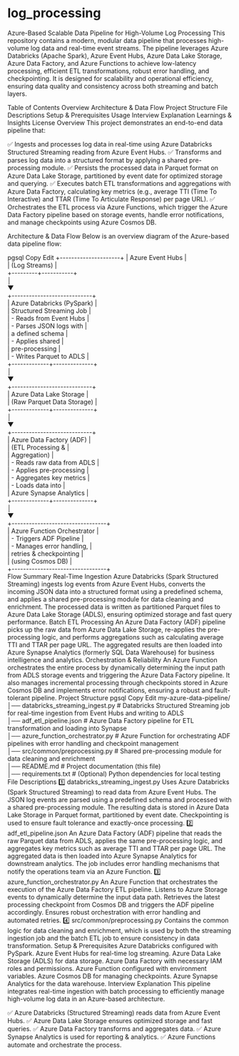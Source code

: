 # log_processing
Azure-Based Scalable Data Pipeline for High-Volume Log Processing
This repository contains a modern, modular data pipeline that processes high-volume log data and real-time event streams. The pipeline leverages Azure Databricks (Apache Spark), Azure Event Hubs, Azure Data Lake Storage, Azure Data Factory, and Azure Functions to achieve low-latency processing, efficient ETL transformations, robust error handling, and checkpointing. It is designed for scalability and operational efficiency, ensuring data quality and consistency across both streaming and batch layers.

Table of Contents
Overview
Architecture & Data Flow
Project Structure
File Descriptions
Setup & Prerequisites
Usage
Interview Explanation
Learnings & Insights
License
Overview
This project demonstrates an end-to-end data pipeline that:

✅ Ingests and processes log data in real-time using Azure Databricks Structured Streaming reading from Azure Event Hubs.
✅ Transforms and parses log data into a structured format by applying a shared pre-processing module.
✅ Persists the processed data in Parquet format on Azure Data Lake Storage, partitioned by event date for optimized storage and querying.
✅ Executes batch ETL transformations and aggregations with Azure Data Factory, calculating key metrics (e.g., average TTI (Time To Interactive) and TTAR (Time To Articulate Response) per page URL).
✅ Orchestrates the ETL process via Azure Functions, which trigger the Azure Data Factory pipeline based on storage events, handle error notifications, and manage checkpoints using Azure Cosmos DB.

Architecture & Data Flow
Below is an overview diagram of the Azure-based data pipeline flow:

pgsql
Copy
Edit
        +---------------------+
        |  Azure Event Hubs   |  
        | (Log Streams)       |  
        +---------+-----------+  
                  │  
                  ▼  
    +----------------------------+  
    | Azure Databricks (PySpark) |  
    | Structured Streaming Job   |  
    | - Reads from Event Hubs    |  
    | - Parses JSON logs with    |  
    |   a defined schema         |  
    | - Applies shared           |  
    |   pre-processing           |  
    | - Writes Parquet to ADLS   |  
    +-------------+--------------+  
                  │  
                  ▼  
    +----------------------------+  
    |  Azure Data Lake Storage   |  
    | (Raw Parquet Data Storage) |  
    +-------------+--------------+  
                  │  
                  ▼  
    +----------------------------+  
    |  Azure Data Factory (ADF)  |  
    | (ETL Processing &          |  
    | Aggregation)               |  
    | - Reads raw data from ADLS |  
    | - Applies pre-processing   |  
    | - Aggregates key metrics   |  
    | - Loads data into          |  
    |   Azure Synapse Analytics  |  
    +-------------+--------------+  
                  │  
                  ▼  
    +---------------------------------+  
    | Azure Function Orchestrator     |  
    | - Triggers ADF Pipeline         |  
    | - Manages error handling,       |  
    |   retries & checkpointing       |  
    |   (using Cosmos DB)             |  
    +---------------------------------+  
Flow Summary
Real-Time Ingestion
Azure Databricks (Spark Structured Streaming) ingests log events from Azure Event Hubs, converts the incoming JSON data into a structured format using a predefined schema, and applies a shared pre-processing module for data cleaning and enrichment.
The processed data is written as partitioned Parquet files to Azure Data Lake Storage (ADLS), ensuring optimized storage and fast query performance.
Batch ETL Processing
An Azure Data Factory (ADF) pipeline picks up the raw data from Azure Data Lake Storage, re-applies the pre-processing logic, and performs aggregations such as calculating average TTI and TTAR per page URL.
The aggregated results are then loaded into Azure Synapse Analytics (formerly SQL Data Warehouse) for business intelligence and analytics.
Orchestration & Reliability
An Azure Function orchestrates the entire process by dynamically determining the input path from ADLS storage events and triggering the Azure Data Factory pipeline.
It also manages incremental processing through checkpoints stored in Azure Cosmos DB and implements error notifications, ensuring a robust and fault-tolerant pipeline.
Project Structure
pgsql
Copy
Edit
my-azure-data-pipeline/  
│── databricks_streaming_ingest.py   # Databricks Structured Streaming job for real-time ingestion from Event Hubs and writing to ADLS  
│── adf_etl_pipeline.json            # Azure Data Factory pipeline for ETL transformation and loading into Synapse  
│── azure_function_orchestrator.py   # Azure Function for orchestrating ADF pipelines with error handling and checkpoint management  
│── src/common/preprocessing.py      # Shared pre-processing module for data cleaning and enrichment  
│── README.md                        # Project documentation (this file)  
│── requirements.txt                  # (Optional) Python dependencies for local testing  
File Descriptions
1️⃣ databricks_streaming_ingest.py
Uses Azure Databricks (Spark Structured Streaming) to read data from Azure Event Hubs.
The JSON log events are parsed using a predefined schema and processed with a shared pre-processing module.
The resulting data is stored in Azure Data Lake Storage in Parquet format, partitioned by event date.
Checkpointing is used to ensure fault tolerance and exactly-once processing.
2️⃣ adf_etl_pipeline.json
An Azure Data Factory (ADF) pipeline that reads the raw Parquet data from ADLS, applies the same pre-processing logic, and aggregates key metrics such as average TTI and TTAR per page URL.
The aggregated data is then loaded into Azure Synapse Analytics for downstream analytics.
The job includes error handling mechanisms that notify the operations team via an Azure Function.
3️⃣ azure_function_orchestrator.py
An Azure Function that orchestrates the execution of the Azure Data Factory ETL pipeline.
Listens to Azure Storage events to dynamically determine the input data path.
Retrieves the latest processing checkpoint from Cosmos DB and triggers the ADF pipeline accordingly.
Ensures robust orchestration with error handling and automated retries.
4️⃣ src/common/preprocessing.py
Contains the common logic for data cleaning and enrichment, which is used by both the streaming ingestion job and the batch ETL job to ensure consistency in data transformation.
Setup & Prerequisites
Azure Databricks configured with PySpark.
Azure Event Hubs for real-time log streaming.
Azure Data Lake Storage (ADLS) for data storage.
Azure Data Factory with necessary IAM roles and permissions.
Azure Function configured with environment variables.
Azure Cosmos DB for managing checkpoints.
Azure Synapse Analytics for the data warehouse.
Interview Explanation
This pipeline integrates real-time ingestion with batch processing to efficiently manage high-volume log data in an Azure-based architecture.

✅ Azure Databricks (Structured Streaming) reads data from Azure Event Hubs.
✅ Azure Data Lake Storage ensures optimized storage and fast queries.
✅ Azure Data Factory transforms and aggregates data.
✅ Azure Synapse Analytics is used for reporting & analytics.
✅ Azure Functions automate and orchestrate the process.
